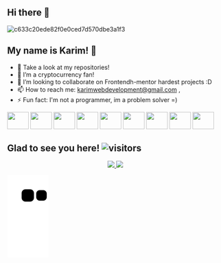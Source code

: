 <link rel="stylesheet" href="https://cdn.jsdelivr.net/gh/devicons/devicon@v2.14.0/devicon.min.css">

## Hi there 👾

![c633c20ede82f0e0ced7d570dbe3a1f3](https://user-images.githubusercontent.com/70382532/138322189-2db8df52-9dcb-40a0-88a8-c365466bd33d.gif)


## My name is Karim! 👾

- 🔭 Take a look at my repositories!
- 🌱 I’m a cryptocurrency fan!
- 👯 I’m looking to collaborate on Frontendh-mentor hardest projects :D
- 📫 How to reach me: karimwebdevelopment@gmail.com ,
- ⚡ Fun fact: I'm not a programmer, im a problem solver =)

 <div>
   <img height="40" width="50" src="https://cdn.jsdelivr.net/gh/devicons/devicon/icons/html5/html5-original.svg" />
   <img height="40" width="50" src="https://cdn.jsdelivr.net/gh/devicons/devicon/icons/css3/css3-original.svg" />
   <img height="40" width="50" src="https://cdn.jsdelivr.net/gh/devicons/devicon/icons/sass/sass-original.svg" />
   <img height="40" width="50" src="https://cdn.jsdelivr.net/gh/devicons/devicon/icons/javascript/javascript-original.svg" />
   <img height="40" width="50" src="https://cdn.jsdelivr.net/gh/devicons/devicon/icons/typescript/typescript-original.svg" />
   <img height="40" width="50" src="https://cdn.jsdelivr.net/gh/devicons/devicon/icons/react/react-original.svg" />
   <i class="devicon-nextjs-plain" font-size="50px"></i>
   <img height="40" width="50" src="https://cdn.jsdelivr.net/gh/devicons/devicon/icons/graphql/graphql-plain.svg" />
   <img height="40" width="50" src="https://cdn.jsdelivr.net/gh/devicons/devicon/icons/docker/docker-plain.svg" />
   <img height="40" width="50" src="https://cdn.jsdelivr.net/gh/devicons/devicon/icons/git/git-original.svg" />
 </div>


## Glad to see you here! ![visitors](https://visitor-badge.glitch.me/badge?page_id=Galielo-App.todo-app)

<div align="center">
  <a href="https://github.com/Galielo-App">
  <img height="180em" src="https://github-readme-stats.vercel.app/api?username=Galielo-App&show_icons=true&theme=dracula&include_all_commits=true&count_private=true"/>
  <img height="180em" src="https://github-readme-stats.vercel.app/api/top-langs/?username=Galielo-App&layout=compact&langs_count=7&theme=dracula"/>
</div>

![Snake animation](https://github.com/Galielo-App/Galielo-App/blob/output/github-contribution-grid-snake.svg)

